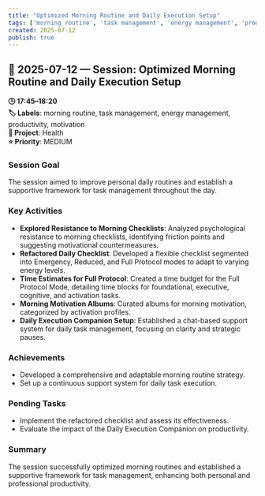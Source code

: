 ```yaml
---
title: "Optimized Morning Routine and Daily Execution Setup"
tags: ['morning routine', 'task management', 'energy management', 'productivity', 'motivation']
created: 2025-07-12
publish: true
---
```


## 📅 2025-07-12 — Session: Optimized Morning Routine and Daily Execution Setup

**🕒 17:45–18:20**  
**🏷️ Labels**: morning routine, task management, energy management, productivity, motivation  
**📂 Project**: Health  
**⭐ Priority**: MEDIUM  


### Session Goal
The session aimed to improve personal daily routines and establish a supportive framework for task management throughout the day.

### Key Activities
- **Explored Resistance to Morning Checklists**: Analyzed psychological resistance to morning checklists, identifying friction points and suggesting motivational countermeasures.
- **Refactored Daily Checklist**: Developed a flexible checklist segmented into Emergency, Reduced, and Full Protocol modes to adapt to varying energy levels.
- **Time Estimates for Full Protocol**: Created a time budget for the Full Protocol Mode, detailing time blocks for foundational, executive, cognitive, and activation tasks.
- **Morning Motivation Albums**: Curated albums for morning motivation, categorized by activation profiles.
- **Daily Execution Companion Setup**: Established a chat-based support system for daily task management, focusing on clarity and strategic pauses.

### Achievements
- Developed a comprehensive and adaptable morning routine strategy.
- Set up a continuous support system for daily task execution.

### Pending Tasks
- Implement the refactored checklist and assess its effectiveness.
- Evaluate the impact of the Daily Execution Companion on productivity.

### Summary
The session successfully optimized morning routines and established a supportive framework for task management, enhancing both personal and professional productivity.
